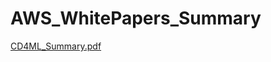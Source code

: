 # AWS_WhitePapers_Summary

[CD4ML_Summary.pdf](https://github.com/Salah856/AWS_WhitePapers_Summary/files/6808692/CD4ML_Summary.pdf)

